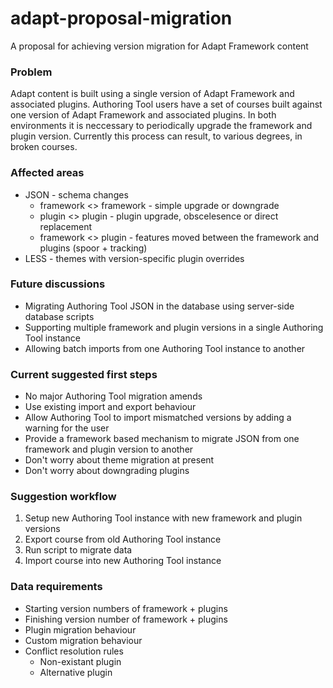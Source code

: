 # adapt-proposal-migration
A proposal for achieving version migration for Adapt Framework content

### Problem
Adapt content is built using a single version of Adapt Framework and associated plugins. Authoring Tool users have a set of courses built against one version of Adapt Framework and associated plugins. In both environments it is neccessary to periodically upgrade the framework and plugin version. Currently this process can result, to various degrees, in broken courses.

### Affected areas
* JSON - schema changes
  * framework <> framework - simple upgrade or downgrade
  * plugin <> plugin - plugin upgrade, obscelesence or direct replacement
  * framework <> plugin - features moved between the framework and plugins (spoor + tracking)
* LESS - themes with version-specific plugin overrides

### Future discussions
* Migrating Authoring Tool JSON in the database using server-side database scripts
* Supporting multiple framework and plugin versions in a single Authoring Tool instance
* Allowing batch imports from one Authoring Tool instance to another

### Current suggested first steps
* No major Authoring Tool migration amends
* Use existing import and export behaviour
* Allow Authoring Tool to import mismatched versions by adding a warning for the user
* Provide a framework based mechanism to migrate JSON from one framework and plugin version to another
* Don't worry about theme migration at present
* Don't worry about downgrading plugins

### Suggestion workflow
1. Setup new Authoring Tool instance with new framework and plugin versions
2. Export course from old Authoring Tool instance
3. Run script to migrate data
4. Import course into new Authoring Tool instance

### Data requirements
* Starting version numbers of framework + plugins
* Finishing version number of framework + plugins
* Plugin migration behaviour
* Custom migration behaviour
* Conflict resolution rules 
  * Non-existant plugin
  * Alternative plugin




